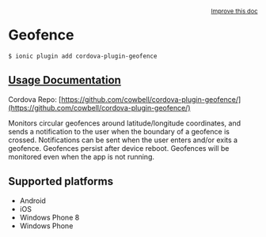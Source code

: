 
<a style="float:right;font-size:12px;" href="http://github.com/driftyco/ionic-native/edit/master/src/@ionic-native/plugins/geofence/index.ts#L3">
  Improve this doc
</a>

# Geofence
<!-- end header block -->

```
$ ionic plugin add cordova-plugin-geofence
```

## [Usage Documentation](https://ionicframework.com/docs/v2/native/geofence/)

Cordova Repo: [https://github.com/cowbell/cordova-plugin-geofence/](https://github.com/cowbell/cordova-plugin-geofence/)

<!-- description -->
Monitors circular geofences around latitude/longitude coordinates, and sends a notification to the user when the boundary of a geofence is crossed. Notifications can be sent when the user enters and/or exits a geofence.
Geofences persist after device reboot. Geofences will be monitored even when the app is not running.

<!-- @platforms tag -->
## Supported platforms

- Android
- iOS
- Windows Phone 8
- Windows Phone

<!-- @platforms tag end -->
<!-- end for prop in method.decorators[0].argumentInfo -->
<!-- end content block -->
<!-- end body block -->
